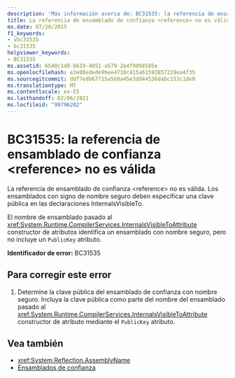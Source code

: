 ```yaml
---
description: 'Más información acerca de: BC31535: la referencia de ensamblado de confianza <reference> no es válida'
title: La referencia de ensamblado de confianza <reference> no es válida
ms.date: 07/20/2015
f1_keywords:
- vbc31535
- bc31535
helpviewer_keywords:
- BC31535
ms.assetid: 6540c1d0-bb19-4051-a579-2e4f9094585e
ms.openlocfilehash: e3e08edede9bee4710c415a61592857229ea4f35
ms.sourcegitcommit: ddf7edb67715a5b9a45e3dd44536dabc153c1de0
ms.translationtype: MT
ms.contentlocale: es-ES
ms.lasthandoff: 02/06/2021
ms.locfileid: "99796202"
---
```

# <a name="bc31535-friend-assembly-reference-reference-is-invalid"></a>BC31535: la referencia de ensamblado de confianza \<reference> no es válida

La referencia de ensamblado de confianza \<reference> no es válida. Los ensamblados con signo de nombre seguro deben especificar una clave pública en las declaraciones InternalsVisibleTo.

 El nombre de ensamblado pasado al <xref:System.Runtime.CompilerServices.InternalsVisibleToAttribute> constructor de atributos identifica un ensamblado con nombre seguro, pero no incluye un `PublicKey` atributo.

 **Identificador de error:** BC31535

## <a name="to-correct-this-error"></a>Para corregir este error

1. Determine la clave pública del ensamblado de confianza con nombre seguro. Incluya la clave pública como parte del nombre del ensamblado pasado al <xref:System.Runtime.CompilerServices.InternalsVisibleToAttribute> constructor de atributo mediante el `PublicKey` atributo.

## <a name="see-also"></a>Vea también

- <xref:System.Reflection.AssemblyName>
- [Ensamblados de confianza](../../../standard/assembly/friend.md)
